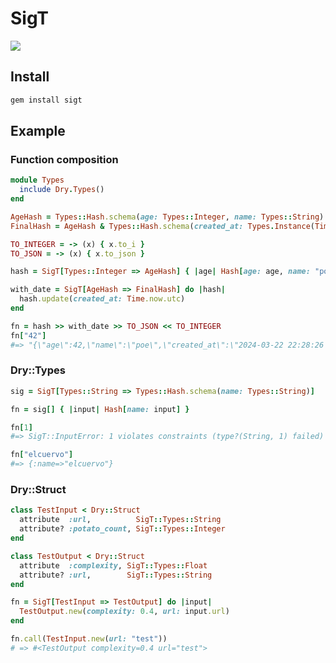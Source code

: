# SigT

![](https://images.unsplash.com/photo-1622966591413-81d31b41c8a3?w=600&auto=format&fit=crop&q=60&ixlib=rb-4.0.3&ixid=M3wxMjA3fDB8MHxzZWFyY2h8NTV8fHNpZ25hdHVyZXxlbnwwfHwwfHx8MA%3D%3D)

## Install

```bash
gem install sigt
```

## Example

### Function composition

```ruby
module Types
  include Dry.Types()
end

AgeHash = Types::Hash.schema(age: Types::Integer, name: Types::String)
FinalHash = AgeHash & Types::Hash.schema(created_at: Types.Instance(Time))

TO_INTEGER = -> (x) { x.to_i }
TO_JSON = -> (x) { x.to_json }

hash = SigT[Types::Integer => AgeHash] { |age| Hash[age: age, name: "poe"] }

with_date = SigT[AgeHash => FinalHash] do |hash|
  hash.update(created_at: Time.now.utc)
end

fn = hash >> with_date >> TO_JSON << TO_INTEGER
fn["42"]
#=> "{\"age\":42,\"name\":\"poe\",\"created_at\":\"2024-03-22 22:28:26 UTC\"}"
```

### Dry::Types

```ruby
sig = SigT[Types::String => Types::Hash.schema(name: Types::String)]

fn = sig[] { |input| Hash[name: input] }

fn[1]
#=> SigT::InputError: 1 violates constraints (type?(String, 1) failed)

fn["elcuervo"]
#=> {:name=>"elcuervo"}
```

### Dry::Struct

```ruby
class TestInput < Dry::Struct
  attribute  :url,          SigT::Types::String
  attribute? :potato_count, SigT::Types::Integer
end

class TestOutput < Dry::Struct
  attribute  :complexity, SigT::Types::Float
  attribute? :url,        SigT::Types::String
end

fn = SigT[TestInput => TestOutput] do |input|
  TestOutput.new(complexity: 0.4, url: input.url)
end

fn.call(TestInput.new(url: "test"))
# => #<TestOutput complexity=0.4 url="test">
```
